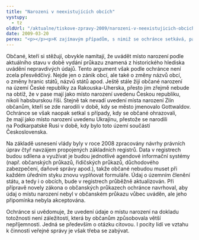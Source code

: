 ```yaml
---
title: "Narozeni v neexistujících obcích"
vystupy:
  - tz
oldUrl: "/aktualne/tiskove-zpravy-2009/narozeni-v-neexistujicich-obcich"
date: 2009-03-20
perex: "<p></p><p>K zajímavým případům, s nimiž se ochránce setkává, patří uvádění údajů o místě narození v úředních dokladech v situaci, kdy již například původní obec neexistuje. Občané jsou většinou nespokojeni s tím, že mají v dokladech jako místo narození uvedenu obec podle aktuálního územního členění a nikoli obec, která mezitím zanikla např. v důsledku důlní činnosti nebo vybudování vodní nádrže nebo se stala součástí jiné obce. Naposledy šlo o případ občanů narozených v obci Mušov zaniklé v důsledku vybudování vodní nádrže Nové Mlýny, kteří mají v občanských průkazech jako místo narození uvedeny Pasohlávky.</p>"
---
```


<!-- imported from the old website -->

<p class="Normln-web" style="TEXT-DECORATION: none">Občané, kteří si stěžují, obvykle namítají, že uvádět místo narození podle aktuálního stavu v době vydání průkazu znamená z historického hlediska uvádění nepravdivých údajů. Tento argument však podle ochránce není zcela přesvědčivý. Nejde jen o zánik obcí, ale také o změny názvů obcí, o změny hranic států, názvů států apod. Ještě stále žijí občané narození na území České republiky za Rakouska-Uherska, přesto jim zřejmě nebude na obtíž, že v pase mají jako místo narození uvedenu Českou republiku, nikoli habsburskou říši. Stejně tak nevadí uvedení místa narození Zlín občanům, kteří se zde narodili v době, kdy se město jmenovalo Gottwaldov. Ochránce se však naopak setkal s případy, kdy se občané ohrazovali, že mají jako místo narození uvedenu Ukrajinu, přestože se narodili na Podkarpatské Rusi v době, kdy bylo toto území součástí Československa.</p><p class="Normln-web" style="TEXT-DECORATION: none">Na základě usnesení vlády byly v roce 2008 zpracovány návrhy právních úprav čtyř navzájem propojených základních registrů. Data v registrech budou sdílena a využívat je budou jednotlivé agendové informační systémy (např. občanských průkazů, řidičských průkazů, důchodového zabezpečení, daňové správy apod.), takže občané nebudou muset při každém úředním styku znovu vyplňovat formuláře. Údaj o územním členění státu, a tedy i o obcích, bude v registrech průběžně aktualizován. Při přípravě novely zákona o občanských průkazech ochránce navrhoval, aby údaj o místu narození nebyl v občanském průkazu vůbec uváděn, ale jeho připomínka nebyla akceptována.</p><p class="Normln-web" style="TEXT-DECORATION: none">Ochránce si uvědomuje, že uvedení údaje o místu narození na dokladu totožnosti není záležitostí, která by občanům způsobovala větší nepříjemnosti. Jedná se především o otázku citovou. I pocity lidí ve vztahu k činnosti veřejné správy je však třeba se zabývat.</p>
